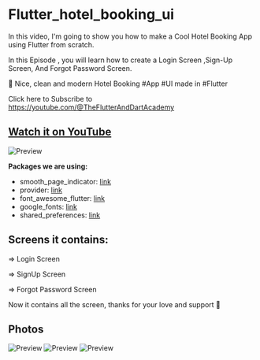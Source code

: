 # Flutter_hotel_booking_ui
In this video, I'm going to show you how to make a Cool Hotel Booking App using Flutter from scratch.

In this Episode , you will learn how to create a Login Screen ,Sign-Up Screen, And Forgot Password Screen.

🚀 Nice, clean and modern Hotel Booking #App #UI made in #Flutter

Click here to Subscribe to https://youtube.com/@TheFlutterAndDartAcademy

## [Watch it on YouTube](https://youtu.be/-tHUmjIkGJ4)
![Preview](U4.png)
   
**Packages we are using:**

-   smooth_page_indicator: [link](https://pub.dev/packages/smooth_page_indicator)
-   provider: [link](https://pub.dev/packages/provider)
-   font_awesome_flutter: [link](https://pub.dev/packages/font_awesome_flutter)
-   google_fonts: [link](https://pub.dev/packages/google_fonts)
-   shared_preferences: [link](https://pub.dev/packages/shared_preferences)

## Screens it contains:

=> Login Screen

=> SignUp Screen

=> Forgot Password Screen

Now it contains all the screen, thanks for your love and support 🙏 

## Photos
![Preview](U1.png)
![Preview](U2.png)
![Preview](U3.png)

